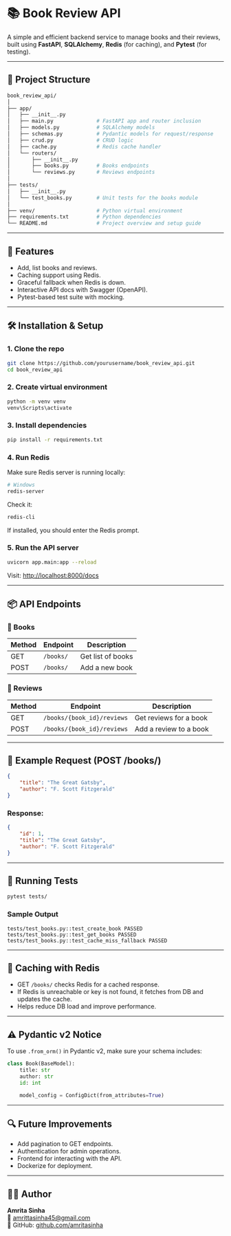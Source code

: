 # 📚 Book Review API

A simple and efficient backend service to manage books and their reviews, built using **FastAPI**, **SQLAlchemy**, **Redis** (for caching), and **Pytest** (for testing).

---

## 📁 Project Structure

```bash
book_review_api/
│
├── app/
│   ├── __init__.py
│   ├── main.py              # FastAPI app and router inclusion
│   ├── models.py            # SQLAlchemy models
│   ├── schemas.py           # Pydantic models for request/response
│   ├── crud.py              # CRUD logic
│   ├── cache.py             # Redis cache handler
│   └── routers/
│       ├── __init__.py
│       ├── books.py         # Books endpoints
│       └── reviews.py       # Reviews endpoints
│
├── tests/
│   ├── __init__.py
│   └── test_books.py        # Unit tests for the books module
│
├── venv/                    # Python virtual environment
├── requirements.txt         # Python dependencies
└── README.md                # Project overview and setup guide
```

---

## 🚀 Features

- Add, list books and reviews.
- Caching support using Redis.
- Graceful fallback when Redis is down.
- Interactive API docs with Swagger (OpenAPI).
- Pytest-based test suite with mocking.

---

## 🛠️ Installation & Setup

### 1. Clone the repo

```bash
git clone https://github.com/yourusername/book_review_api.git
cd book_review_api
```

### 2. Create virtual environment

```bash
python -m venv venv
venv\Scripts\activate
```

### 3. Install dependencies

```bash
pip install -r requirements.txt
```

### 4. Run Redis

Make sure Redis server is running locally:
```bash
# Windows
redis-server
```

Check it:
```bash
redis-cli
```

If installed, you should enter the Redis prompt.

### 5. Run the API server

```bash
uvicorn app.main:app --reload
```

Visit: [http://localhost:8000/docs](http://localhost:8000/docs)

---

## 📦 API Endpoints

### 📘 Books

| Method | Endpoint         | Description       |
|--------|------------------|-------------------|
| GET    | `/books/`        | Get list of books |
| POST   | `/books/`        | Add a new book    |

### 📝 Reviews

| Method | Endpoint                         | Description                  |
|--------|----------------------------------|------------------------------|
| GET    | `/books/{book_id}/reviews`       | Get reviews for a book       |
| POST   | `/books/{book_id}/reviews`       | Add a review to a book       |

---

## 📄 Example Request (POST /books/)

```json
{
    "title": "The Great Gatsby",
    "author": "F. Scott Fitzgerald"
}
```

### Response:

```json
{
    "id": 1,
    "title": "The Great Gatsby",
    "author": "F. Scott Fitzgerald"
}
```

---

## 🧪 Running Tests

```bash
pytest tests/
```

### Sample Output

```
tests/test_books.py::test_create_book PASSED
tests/test_books.py::test_get_books PASSED
tests/test_books.py::test_cache_miss_fallback PASSED
```

---

## 💾 Caching with Redis

- GET `/books/` checks Redis for a cached response.
- If Redis is unreachable or key is not found, it fetches from DB and updates the cache.
- Helps reduce DB load and improve performance.

---

## ⚠️ Pydantic v2 Notice

To use `.from_orm()` in Pydantic v2, make sure your schema includes:

```python
class Book(BaseModel):
    title: str
    author: str
    id: int

    model_config = ConfigDict(from_attributes=True)
```

---

## 🔍 Future Improvements

- Add pagination to GET endpoints.
- Authentication for admin operations.
- Frontend for interacting with the API.
- Dockerize for deployment.

---

## 🧑‍💻 Author

**Amrita Sinha**  
📧 amrittasinha45@gmail.com  
🔗 GitHub: [github.com/amritasinha](https://github.com/AmritaSinha8976)
